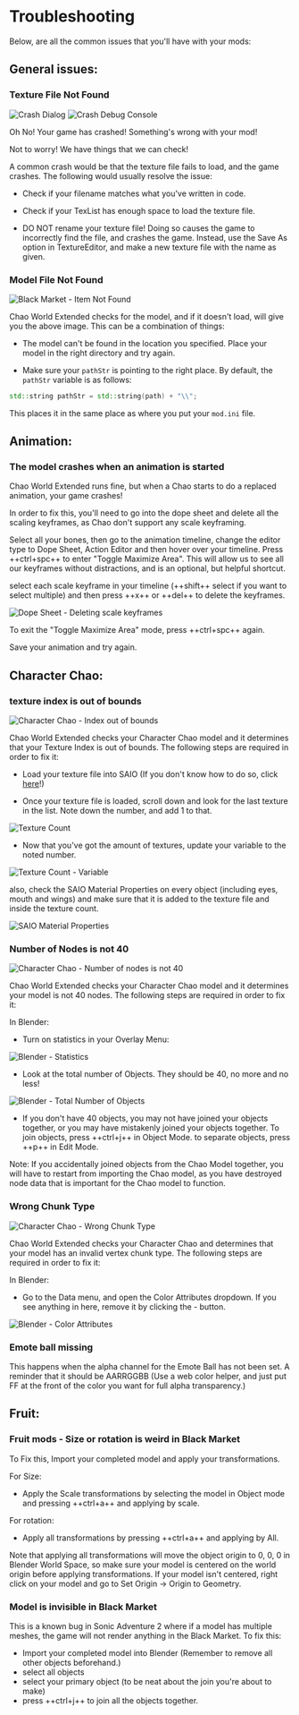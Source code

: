 # Troubleshooting

Below, are all the common issues that you'll have with your mods:

## General issues:

### Texture File Not Found

![Crash Dialog](imgs/SA2_Crash1.png)
![Crash Debug Console](imgs/SA2_Crash2.png)

Oh No! Your game has crashed! Something's wrong with your mod!

Not to worry! We have things that we can check!

A common crash would be that the texture file fails to load, and the game crashes. The following would usually resolve the issue:

* Check if your filename matches what you've written in code.

* Check if your TexList has enough space to load the texture file.

* DO NOT rename your texture file! Doing so causes the game to incorrectly find the file, and crashes the game. Instead, use the Save As option in TextureEditor, and make a new texture file with the name as given.

### Model File Not Found

![Black Market - Item Not Found](imgs/BlackMarket_Missing_Item.png)

Chao World Extended checks for the model, and if it doesn't load, will give you the above image. This can be a combination of things:

* The model can't be found in the location you specified. Place your model in the right directory and try again.

* Make sure your `pathStr` is pointing to the right place.  By default, the `pathStr` variable is as follows:

```cpp
std::string pathStr = std::string(path) + "\\";
```

This places it in the same place as where you put your `mod.ini` file.

## Animation:

### The model crashes when an animation is started

Chao World Extended runs fine, but when a Chao starts to do a replaced animation, your game crashes!

In order to fix this, you'll need to go into the dope sheet and delete all the scaling keyframes, as Chao don't support any scale keyframing.

Select all your bones, then go to the animation timeline, change the editor type to Dope Sheet, Action Editor and then hover over your timeline. Press ++ctrl+spc++ to enter "Toggle Maximize Area". This will allow us to see all our keyframes without distractions, and is an optional, but helpful shortcut.

select each scale keyframe in your timeline (++shift++ select if you want to select multiple) and then press ++x++ or ++del++ to delete the keyframes.

![Dope Sheet - Deleting scale keyframes](imgs/blender-Delete-ScaleKeyframes.png)

To exit the "Toggle Maximize Area" mode, press ++ctrl+spc++ again.

Save your animation and try again.

## Character Chao:

### texture index is out of bounds

![Character Chao - Index out of bounds](imgs/CharacterChao_IndexOutOfBounds.png)

Chao World Extended checks your Character Chao model and it determines that your Texture Index is out of bounds. The following steps are required in order to fix it:

* Load your texture file into SAIO (If you don't know how to do so, click [here](https://x-hax.github.io/SonicAdventureBlenderIO/guides/texturing/#importing-exporting)!)

* Once your texture file is loaded, scroll down and look for the last texture in the list. Note down the number, and add 1 to that.

![Texture Count](imgs/TextureCount.png)

* Now that you've got the amount of textures, update your variable to the noted number.

![Texture Count - Variable](imgs/TextureCountVariable.png)

also, check the SAIO Material Properties on every object (including eyes, mouth and wings) and make sure that it is added to the texture file and inside the texture count.

![SAIO Material Properties](imgs/TextureCount-SAIO.png)

### Number of Nodes is not 40

![Character Chao - Number of nodes is not 40](imgs/CharacterChao-NumberOfNodes.png)

Chao World Extended checks your Character Chao model and it determines your model is not 40 nodes. The following steps are required in order to fix it:

In Blender:

* Turn on statistics in your Overlay Menu:

![Blender - Statistics](imgs/Blender-Statistics.png)

* Look at the total number of Objects. They should be 40, no more and no less!

![Blender - Total Number of Objects](imgs/Blender-TotalNoOfObjects.png)

* If you don't have 40 objects, you may not have joined your objects together, or you may have mistakenly joined your objects together. To join objects, press ++ctrl+j++ in Object Mode. to separate objects, press ++p++ in Edit Mode.

Note: If you accidentally joined objects from the Chao Model together, you will have to restart from importing the Chao model, as you have destroyed node data that is important for the Chao model to function.

### Wrong Chunk Type

![Character Chao - Wrong Chunk Type](imgs/CharacterChao-WrongChunkType.png)

Chao World Extended checks your Character Chao and determines that your model has an invalid vertex chunk type. The following steps are required in order to fix it:

In Blender:

* Go to the Data menu, and open the Color Attributes dropdown. If you see anything in here, remove it by clicking the - button.

![Blender - Color Attributes](imgs/Blender-RemoveColorAttributes.png)

### Emote ball missing

This happens when the alpha channel for the Emote Ball has not been set. A reminder that it should be AARRGGBB (Use a web color helper, and just put FF at the front of the color you want for full alpha transparency.)

## Fruit:

### Fruit mods - Size or rotation is weird in Black Market

To Fix this, Import your completed model and apply your transformations.

For Size:

* Apply the Scale transformations by selecting the model in Object mode and pressing ++ctrl+a++ and applying by scale.

For rotation:

* Apply all transformations by pressing ++ctrl+a++ and applying by All.

Note that applying all transformations will move the object origin to 0, 0, 0 in Blender World Space, so make sure your model is centered on the world origin before applying transformations.  If your model isn't centered, right click on your model and go to Set Origin -> Origin to Geometry.

### Model is invisible in Black Market

This is a known bug in Sonic Adventure 2 where if a model has multiple meshes, the game will not render anything in the Black Market. To fix this:

* Import your completed model into Blender (Remember to remove all other objects beforehand.)
* select all objects
* select your primary object (to be neat about the join you're about to make)
* press ++ctrl+j++ to join all the objects together.
